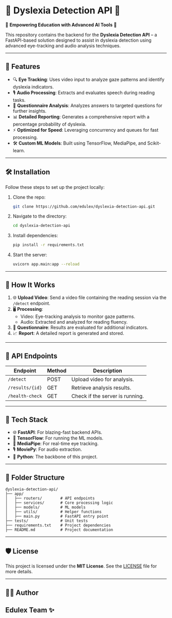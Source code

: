 # 🧠 Dyslexia Detection API 🚀

🌟 **Empowering Education with Advanced AI Tools** 🌟

This repository contains the backend for the **Dyslexia Detection API** – a FastAPI-based solution designed to assist in dyslexia detection using advanced eye-tracking and audio analysis techniques.

---

## 🎯 Features

- 🔍 **Eye Tracking**: Uses video input to analyze gaze patterns and identify dyslexia indicators.
- 🎙️ **Audio Processing**: Extracts and evaluates speech during reading tasks.
- 📝 **Questionnaire Analysis**: Analyzes answers to targeted questions for further insights.
- 📊 **Detailed Reporting**: Generates a comprehensive report with a percentage probability of dyslexia.
- ⚡ **Optimized for Speed**: Leveraging concurrency and queues for fast processing.
- 🛠️ **Custom ML Models**: Built using TensorFlow, MediaPipe, and Scikit-learn.

---

## 🛠️ Installation

Follow these steps to set up the project locally:

1. Clone the repo:
   ```bash
   git clone https://github.com/edulex/dyslexia-detection-api.git
   ```
2. Navigate to the directory:
   ```bash
   cd dyslexia-detection-api
   ```
3. Install dependencies:
   ```bash
   pip install -r requirements.txt
   ```
4. Start the server:
   ```bash
   uvicorn app.main:app --reload
   ```

---

## 🎥 How It Works

1. 🌐 **Upload Video**: Send a video file containing the reading session via the `/detect` endpoint.
2. 🖥️ **Processing**:
   - Video: Eye-tracking analysis to monitor gaze patterns.
   - Audio: Extracted and analyzed for reading fluency.
3. 📝 **Questionnaire**: Results are evaluated for additional indicators.
4. 📈 **Report**: A detailed report is generated and stored.

---

## 🚀 API Endpoints

| Endpoint        | Method | Description                     |
| --------------- | ------ | ------------------------------- |
| `/detect`       | POST   | Upload video for analysis.      |
| `/results/{id}` | GET    | Retrieve analysis results.      |
| `/health-check` | GET    | Check if the server is running. |

---

## 🔧 Tech Stack

- 🌐 **FastAPI**: For blazing-fast backend APIs.
- 🧠 **TensorFlow**: For running the ML models.
- 🎥 **MediaPipe**: For real-time eye tracking.
- 🎙️ **MoviePy**: For audio extraction.
- 🐍 **Python**: The backbone of this project.

---

## 📂 Folder Structure

```plaintext
dyslexia-detection-api/
├── app/
│   ├── routers/        # API endpoints
│   ├── services/       # Core processing logic
│   ├── models/         # ML models
│   ├── utils/          # Helper functions
│   ├── main.py         # FastAPI entry point
├── tests/              # Unit tests
├── requirements.txt    # Project dependencies
├── README.md           # Project documentation
```

---

## 🛡️ License

This project is licensed under the **MIT License**. See the [LICENSE](LICENSE) file for more details.

---

## 👩‍💻 Author

## **Edulex Team** ✨
